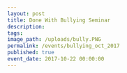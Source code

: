 ```yaml
---
layout: post
title: Done With Bullying Seminar
description:
tags: 
image_path: /uploads/bully.PNG
permalink: /events/bullying_oct_2017
published: true
event_date: 2017-10-22 00:00:00
---
```

